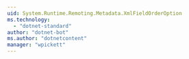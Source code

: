 ```yaml
---
uid: System.Runtime.Remoting.Metadata.XmlFieldOrderOption
ms.technology: 
  - "dotnet-standard"
author: "dotnet-bot"
ms.author: "dotnetcontent"
manager: "wpickett"
---
```

